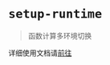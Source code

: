 # `setup-runtime`

> 函数计算多环境切换

详细使用文档请[前往](http://serverless-cd.cn/docs/dev-guide/toolkit/setup-runtime)
